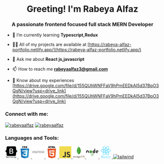 <h1 align="center">Greeting! I'm Rabeya Alfaz</h1>
<h3 align="center">A passionate frontend focused full stack MERN Developer</h3>

- 🌱 I’m currently learning **Typescript,Redux**

- 👨‍💻 All of my projects are available at [https://rabeya-alfaz-portfolio.netlify.app/](https://rabeya-alfaz-portfolio.netlify.app/)

- 💬 Ask me about **React js,javascript**

- 📫 How to reach me **rabeyaalfaz3@gmail.com**

- 📄 Know about my experiences [https://drive.google.com/file/d/155QUhWNFFaV9hPmEEDkAI5d37BpO3QgN/view?usp=drive_link](https://drive.google.com/file/d/155QUhWNFFaV9hPmEEDkAI5d37BpO3QgN/view?usp=drive_link)

<h3 align="left">Connect with me:</h3>
<p align="left">
<a href="https://www.linkedin.com/in/rabeya-alfaz-2b39a3270/" target="blank"><img align="center" src="https://raw.githubusercontent.com/rahuldkjain/github-profile-readme-generator/master/src/images/icons/Social/linked-in-alt.svg" alt="rabeyaalfaz" height="30" width="40" /></a>
<a href="https://www.facebook.com/profile.php?id=100066570272673" target="blank"><img align="center" src="https://raw.githubusercontent.com/rahuldkjain/github-profile-readme-generator/master/src/images/icons/Social/facebook.svg" alt="rabeyaalfaz" height="30" width="40" /></a>
</p>

<h3 align="left">Languages and Tools:</h3>
<p align="left"> <a href="https://getbootstrap.com" target="_blank" rel="noreferrer"> <img src="https://raw.githubusercontent.com/devicons/devicon/master/icons/bootstrap/bootstrap-plain-wordmark.svg" alt="bootstrap" width="40" height="40"/> </a> <a href="https://www.w3schools.com/css/" target="_blank" rel="noreferrer"> <img src="https://raw.githubusercontent.com/devicons/devicon/master/icons/css3/css3-original-wordmark.svg" alt="css3" width="40" height="40"/> </a> <a href="https://expressjs.com" target="_blank" rel="noreferrer"> <img src="https://raw.githubusercontent.com/devicons/devicon/master/icons/express/express-original-wordmark.svg" alt="express" width="40" height="40"/> </a> <a href="https://www.w3.org/html/" target="_blank" rel="noreferrer"> <img src="https://raw.githubusercontent.com/devicons/devicon/master/icons/html5/html5-original-wordmark.svg" alt="html5" width="40" height="40"/> </a> <a href="https://developer.mozilla.org/en-US/docs/Web/JavaScript" target="_blank" rel="noreferrer"> <img src="https://raw.githubusercontent.com/devicons/devicon/master/icons/javascript/javascript-original.svg" alt="javascript" width="40" height="40"/> </a> <a href="https://www.mongodb.com/" target="_blank" rel="noreferrer"> <img src="https://raw.githubusercontent.com/devicons/devicon/master/icons/mongodb/mongodb-original-wordmark.svg" alt="mongodb" width="40" height="40"/> </a> <a href="https://nodejs.org" target="_blank" rel="noreferrer"> <img src="https://raw.githubusercontent.com/devicons/devicon/master/icons/nodejs/nodejs-original-wordmark.svg" alt="nodejs" width="40" height="40"/> </a> <a href="https://reactjs.org/" target="_blank" rel="noreferrer"> <img src="https://raw.githubusercontent.com/devicons/devicon/master/icons/react/react-original-wordmark.svg" alt="react" width="40" height="40"/> </a> <a href="https://tailwindcss.com/" target="_blank" rel="noreferrer"> <img src="https://www.vectorlogo.zone/logos/tailwindcss/tailwindcss-icon.svg" alt="tailwind" width="40" height="40"/> </a> </p>

